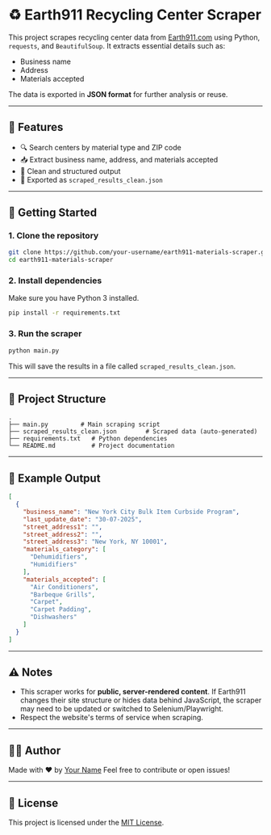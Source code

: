 # ♻️ Earth911 Recycling Center Scraper

This project scrapes recycling center data from [Earth911.com](https://search.earth911.com/) using Python, `requests`, and `BeautifulSoup`. It extracts essential details such as:

- Business name  
- Address  
- Materials accepted  

The data is exported in **JSON format** for further analysis or reuse.

---

## 📌 Features

- 🔍 Search centers by material type and ZIP code  
- 📥 Extract business name, address, and materials accepted  
- 🧼 Clean and structured output  
- 💾 Exported as `scraped_results_clean.json`  

---

## 🚀 Getting Started

### 1. Clone the repository
```bash
git clone https://github.com/your-username/earth911-materials-scraper.git
cd earth911-materials-scraper
````

### 2. Install dependencies

Make sure you have Python 3 installed.

```bash
pip install -r requirements.txt
```

### 3. Run the scraper

```bash
python main.py
```

This will save the results in a file called `scraped_results_clean.json`.

---

## 📂 Project Structure

```
.
├── main.py         # Main scraping script
├── scraped_results_clean.json        # Scraped data (auto-generated)
├── requirements.txt   # Python dependencies
└── README.md          # Project documentation
```

---

## 🧪 Example Output

```json
[
  {
    "business_name": "New York City Bulk Item Curbside Program",
    "last_update_date": "30-07-2025",
    "street_address1": "",
    "street_address2": "",
    "street_address3": "New York, NY 10001",
    "materials_category": [
      "Dehumidifiers",
      "Humidifiers"
    ],
    "materials_accepted": [
      "Air Conditioners",
      "Barbeque Grills",
      "Carpet",
      "Carpet Padding",
      "Dishwashers"
    ]
  }
]
```

---

## ⚠️ Notes

* This scraper works for **public, server-rendered content**. If Earth911 changes their site structure or hides data behind JavaScript, the scraper may need to be updated or switched to Selenium/Playwright.
* Respect the website's terms of service when scraping.

---

## 👨‍💻 Author

Made with ♥ by [Your Name](https://github.com/PratikPorc)
Feel free to contribute or open issues!

---

## 📜 License

This project is licensed under the [MIT License](LICENSE).


